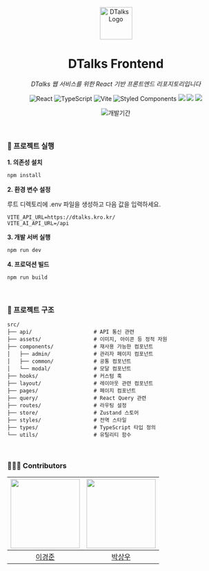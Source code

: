 <div align="center">

<img width="75" alt="DTalks Logo" src="https://github.com/user-attachments/assets/8901ef46-86b0-44d8-b9f5-d32f831a5651" />

<h1>DTalks Frontend</h1>

<p><em>DTalks 웹 서비스를 위한 React 기반 프론트엔드 리포지토리입니다</em></p>

<p>
  <img src="https://img.shields.io/badge/React-61DAFB?style=for-the-badge&logo=react&logoColor=black" alt="React"/>
  <img src="https://img.shields.io/badge/TypeScript-3178C6?style=for-the-badge&logo=typescript&logoColor=white" alt="TypeScript"/>
  <img src="https://img.shields.io/badge/Vite-646CFF?style=for-the-badge&logo=vite&logoColor=white" alt="Vite"/>
  <img src="https://img.shields.io/badge/Styled--Components-DB7093?style=for-the-badge&logo=styled-components&logoColor=white" alt="Styled Components"/>
  <img src="https://img.shields.io/badge/-React%20Query-FF4154?style=for-the-badge&logo=react%20query&logoColor=white "/>
  <img src="https://img.shields.io/badge/React%20Hook%20Form-%23EC5990.svg?style=for-the-badge&logo=reacthookform&logoColor=white" />
  <img src="https://img.shields.io/badge/State%20Management-Zustand-18181B?style=for-the-badge&logo=zustand&logoColor=white" />
</p>

<p>
  <img src="https://img.shields.io/badge/개발기간-2025.07~2025.08-7D57C1?style=for-the-badge&logo=github&logoColor=white" alt="개발기간"/>
</p>

</div>

<div align="left" display="flex">

<br>

### 🚀 프로젝트 실행

**1. 의존성 설치**

```bash
npm install 
```

**2. 환경 변수 설정**

루트 디렉토리에 .env 파일을 생성하고 다음 값을 입력하세요.

```
VITE_API_URL=https://dtalks.kro.kr/
VITE_AI_API_URL=/api
```

**3. 개발 서버 실행**
```bash
npm run dev
```

**4. 프로덕션 빌드**
```bash
npm run build
```

<br>

### 📁 프로젝트 구조

```
src/
├── api/                    # API 통신 관련
├── assets/                 # 이미지, 아이콘 등 정적 자원
├── components/             # 재사용 가능한 컴포넌트
│   ├── admin/              # 관리자 페이지 컴포넌트
│   ├── common/             # 공통 컴포넌트
│   └── modal/              # 모달 컴포넌트
├── hooks/                  # 커스텀 훅
├── layout/                 # 레이아웃 관련 컴포넌트
├── pages/                  # 페이지 컴포넌트
├── query/                  # React Query 관련
├── routes/                 # 라우팅 설정
├── store/                  # Zustand 스토어
├── styles/                 # 전역 스타일
├── types/                  # TypeScript 타입 정의
└── utils/                  # 유틸리티 함수
```

<br>

### 👨🏻‍💻 Contributors

| <img width="160px" src="https://avatars.githubusercontent.com/{}" /> | <img width="160px" src="https://avatars.githubusercontent.com/{}" /> |
|:---:|:---:|
| [이경준](https://github.com/{}) | [박상우](https://github.com/yangseohyun) |
